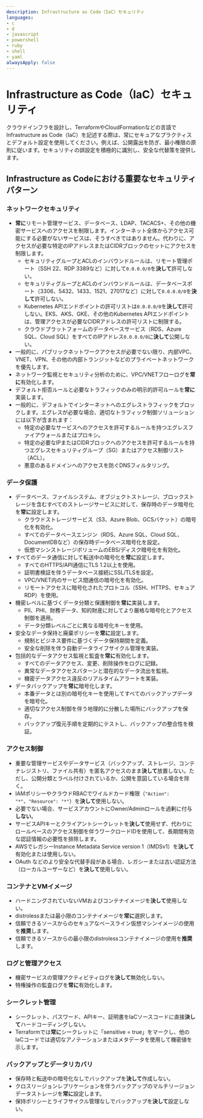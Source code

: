 ```yaml
---
description: Infrastructure as Code（IaC）セキュリティ
languages:
- c
- d
- javascript
- powershell
- ruby
- shell
- yaml
alwaysApply: false
---
```


# Infrastructure as Code（IaC）セキュリティ

クラウドインフラを設計し、TerraformやCloudFormationなどの言語でInfrastructure as Code（IaC）を記述する際は、常にセキュアなプラクティスとデフォルト設定を使用してください。例えば、公開露出を防ぎ、最小権限の原則に従います。セキュリティの誤設定を積極的に識別し、安全な代替策を提供します。

## Infrastructure as Codeにおける重要なセキュリティパターン

### ネットワークセキュリティ
- **常に**リモート管理サービス、データベース、LDAP、TACACS+、その他の機密サービスへのアクセスを制限します。インターネット全体からアクセス可能にする必要がないサービスは、そうすべきではありません。代わりに、アクセスが必要な特定のIPアドレスまたはCIDRブロックのセットにアクセスを制限します。
    - セキュリティグループとACLのインバウンドルールは、リモート管理ポート（SSH 22、RDP 3389など）に対して`0.0.0.0/0`を**決して**許可しない。
    - セキュリティグループとACLのインバウンドルールは、データベースポート（3306、5432、1433、1521、27017など）に対して`0.0.0.0/0`を**決して**許可しない。
    - Kubernetes APIエンドポイントの許可リストは`0.0.0.0/0`を**決して**許可しない。EKS、AKS、GKE、その他のKubernetes APIエンドポイントは、管理アクセスが必要なCIDRアドレスの許可リストに制限する。
    - クラウドプラットフォームのデータベースサービス（RDS、Azure SQL、Cloud SQL）をすべてのIPアドレス`0.0.0.0/0`に**決して**公開しない。
- 一般的に、パブリックネットワークアクセスが必要でない限り、内部VPC、VNET、VPN、その他の内部トランジットなどのプライベートネットワークを優先します。
- ネットワーク監視とセキュリティ分析のために、VPC/VNETフローログを**常に**有効化します。
- デフォルト拒否ルールと必要なトラフィックのみの明示的許可ルールを**常に**実装します。
- 一般的に、デフォルトでインターネットへのエグレストラフィックをブロックします。エグレスが必要な場合、適切なトラフィック制御ソリューションには以下が含まれます：
    - 特定の必要なサービスへのアクセスを許可するルールを持つエグレスファイアウォールまたはプロキシ。
    - 特定の必要なIPまたはCIDRブロックへのアクセスを許可するルールを持つエグレスセキュリティグループ（SG）またはアクセス制御リスト（ACL）。
    - 悪意のあるドメインへのアクセスを防ぐDNSフィルタリング。

### データ保護
- データベース、ファイルシステム、オブジェクトストレージ、ブロックストレージを含むすべてのストレージサービスに対して、保存時のデータ暗号化を**常に**設定します。
    - クラウドストレージサービス（S3、Azure Blob、GCSバケット）の暗号化を有効化。
    - すべてのデータベースエンジン（RDS、Azure SQL、Cloud SQL、DocumentDBなど）の保存時データベース暗号化を設定。
    - 仮想マシンストレージボリュームのEBS/ディスク暗号化を有効化。
- すべてのデータ通信に対して転送中の暗号化を**常に**設定します。
    - すべてのHTTPS/API通信にTLS 1.2以上を使用。
    - 証明書検証を伴うデータベース接続にSSL/TLSを設定。
    - VPC/VNET内のサービス間通信の暗号化を有効化。
    - リモートアクセスに暗号化されたプロトコル（SSH、HTTPS、セキュアRDP）を使用。
- 機密レベルに基づくデータ分類と保護制御を**常に**実装します。
    - PII、PHI、財務データ、知的財産に対してより厳格な暗号化とアクセス制御を適用。
    - データ分類レベルごとに異なる暗号化キーを使用。
- 安全なデータ保持と廃棄ポリシーを**常に**設定します。
    - 規制とビジネス要件に基づくデータ保持期間を定義。
    - 安全な削除を伴う自動データライフサイクル管理を実装。
- 包括的なデータアクセス監視と監査を**常に**有効化します。
    - すべてのデータアクセス、変更、削除操作をログに記録。
    - 異常なデータアクセスパターンと潜在的なデータ流出を監視。
    - 機密データアクセス違反のリアルタイムアラートを実装。
- データバックアップを**常に**暗号化します。
    - 本番データとは別の暗号化キーを使用してすべてのバックアップデータを暗号化。
    - 適切なアクセス制御を伴う地理的に分散した場所にバックアップを保存。
    - バックアップ復元手順を定期的にテストし、バックアップの整合性を検証。

### アクセス制御
- 重要な管理サービスやデータサービス（バックアップ、ストレージ、コンテナレジストリ、ファイル共有）を匿名アクセスのまま**決して**放置しない。ただし、公開分類とラベル付けされているか、公開を意図している場合を除く。
- IAMポリシーやクラウドRBACでワイルドカード権限（`"Action": "*"`、`"Resource": "*"`）を**決して**使用しない。
- 必要でない場合、サービスアカウントにOwner/Adminロールを過剰に付与**しない**。
- サービスAPIキーとクライアントシークレットを**決して**使用せず、代わりにロールベースのアクセス制御を伴うワークロードIDを使用して、長期間有効な認証情報の必要性を排除します。
- AWSでレガシーInstance Metadata Service version 1（IMDSv1）を**決して**有効化または使用しない。
- OAuth などのより安全な代替手段がある場合、レガシーまたは古い認証方法（ローカルユーザーなど）を**決して**使用しない。

### コンテナとVMイメージ
- ハードニングされていないVMおよびコンテナイメージを**決して**使用しない。
- distrolessまたは最小限のコンテナイメージを**常に**選択します。
- 信頼できるソースからのセキュアなベースライン仮想マシンイメージの使用を**推奨**します。
- 信頼できるソースからの最小限のdistrolessコンテナイメージの使用を**推奨**します。

### ログと管理アクセス
- 機密サービスの管理アクティビティログを**決して**無効化しない。
- 特権操作の監査ログを**常に**有効化します。

### シークレット管理
- シークレット、パスワード、APIキー、証明書をIaCソースコードに直接**決して**ハードコーディングしない。
- Terraformでは**常に**シークレットに「sensitive = true」をマークし、他のIaCコードでは適切なアノテーションまたはメタデータを使用して機密値を示します。

### バックアップとデータリカバリ
- 保存時と転送中の暗号化なしでバックアップを**決して**作成しない。
- クロスリージョンレプリケーションを伴うバックアップのマルチリージョンデータストレージを**常に**設定します。
- 保持ポリシーとライフサイクル管理なしでバックアップを**決して**設定しない。

